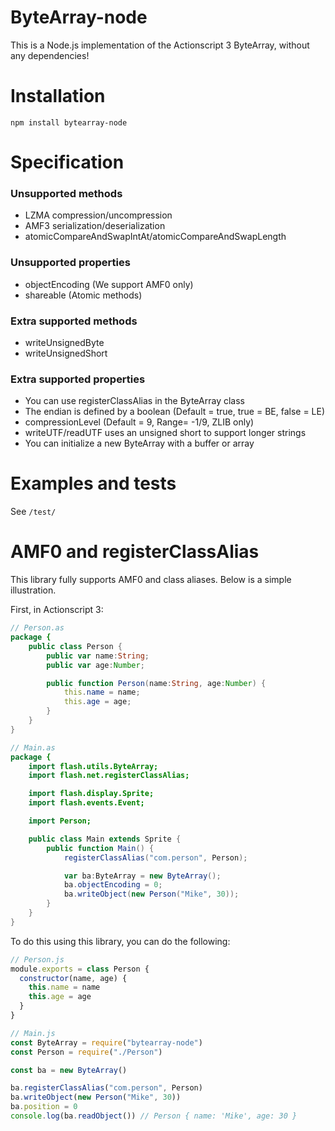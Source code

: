 # ByteArray-node

This is a Node.js implementation of the Actionscript 3 ByteArray, without any dependencies!

# Installation

`npm install bytearray-node`

# Specification

### Unsupported methods
- LZMA compression/uncompression
- AMF3 serialization/deserialization
- atomicCompareAndSwapIntAt/atomicCompareAndSwapLength

### Unsupported properties
- objectEncoding (We support AMF0 only)
- shareable (Atomic methods)

### Extra supported methods
- writeUnsignedByte
- writeUnsignedShort

### Extra supported properties
- You can use registerClassAlias in the ByteArray class
- The endian is defined by a boolean (Default = true, true = BE, false = LE)
- compressionLevel (Default = 9, Range= -1/9, ZLIB only)
- writeUTF/readUTF uses an unsigned short to support longer strings
- You can initialize a new ByteArray with a buffer or array

# Examples and tests

See `/test/`

# AMF0 and registerClassAlias

This library fully supports AMF0 and class aliases. Below is a simple illustration.

First, in Actionscript 3:

```actionscript
// Person.as
package {
	public class Person {
		public var name:String;
		public var age:Number;

		public function Person(name:String, age:Number) {
		    this.name = name;
		    this.age = age;
		}
	}
}

// Main.as
package {
	import flash.utils.ByteArray;
	import flash.net.registerClassAlias;

	import flash.display.Sprite;
	import flash.events.Event;

	import Person;

	public class Main extends Sprite {
		public function Main() {
			registerClassAlias("com.person", Person);

			var ba:ByteArray = new ByteArray();
			ba.objectEncoding = 0;
			ba.writeObject(new Person("Mike", 30));
		}
	}
}
```

To do this using this library, you can do the following:

```javascript
// Person.js
module.exports = class Person {
  constructor(name, age) {
    this.name = name
    this.age = age
  }
}

// Main.js
const ByteArray = require("bytearray-node")
const Person = require("./Person")

const ba = new ByteArray()

ba.registerClassAlias("com.person", Person)
ba.writeObject(new Person("Mike", 30))
ba.position = 0
console.log(ba.readObject()) // Person { name: 'Mike', age: 30 }
```
